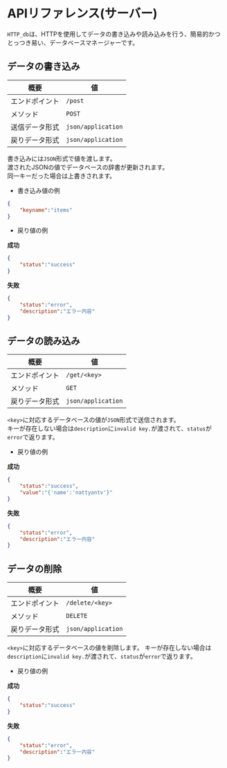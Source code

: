 # APIリファレンス(サーバー)
`HTTP_db`は、HTTPを使用してデータの書き込みや読み込みを行う、簡易的かつとっつき易い、データベースマネージャーです。

## データの書き込み

概要|値
---|---
エンドポイント|`/post`
メソッド|`POST`
送信データ形式|`json/application`
戻りデータ形式|`json/application`

書き込みには`JSON`形式で値を渡します。  
渡されたJSONの値でデータベースの辞書が更新されます。  
同一キーだった場合は上書きされます。

- 書き込み値の例  

```json
{
    "keyname":"items"
}
```

- 戻り値の例  

__成功__

```json
{
    "status":"success"
}
```

__失敗__

```json
{
    "status":"error",
    "description":"エラー内容"
}
```


## データの読み込み

概要|値
---|---
エンドポイント|`/get/<key>`
メソッド|`GET`
戻りデータ形式|`json/application`

`<key>`に対応するデータベースの値が`JSON`形式で送信されます。  
キーが存在しない場合は`description`に`invalid key.`が渡されて、`status`が`error`で返ります。

- 戻り値の例  

__成功__

```json
{
    "status":"success",
    "value":"{'name':'nattyantv'}"
}
```

__失敗__
```json
{
    "status":"error",
    "description":"エラー内容"
}
```


## データの削除

概要|値
---|---
エンドポイント|`/delete/<key>`
メソッド|`DELETE`
戻りデータ形式|`json/application`

`<key>`に対応するデータベースの値を削除します。
キーが存在しない場合は`description`に`invalid key.`が渡されて、`status`が`error`で返ります。

- 戻り値の例  

__成功__

```json
{
    "status":"success"
}
```

__失敗__

```json
{
    "status":"error",
    "description":"エラー内容"
}
```


